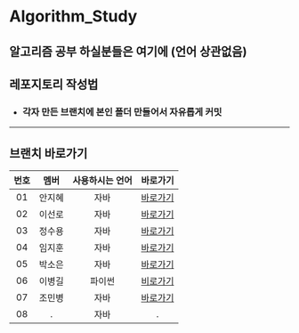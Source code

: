 # Algorithm_Study
## 알고리즘 공부 하실분들은 여기에 (언어 상관없음)

## 레포지토리 작성법
- <h3>각자 만든 브랜치에 본인 폴더 만들어서 자유롭게 커밋</h3>

---

## 브랜치 바로가기

| 번호 |  멤버  |  사용하시는 언어  |     바로가기      | 
| :--: | :--------: | :-----------------: | :---------------: |
|  01  | 안지혜 |      자바      | [바로가기][AhnJiHye] |
|  02  | 이선로 |      자바      | [바로가기][sunro] |
|  03  | 정수용 |      자바      | [바로가기][SuYong] |
|  04  | 임지훈 |      자바      | [바로가기][e1mji] |
|  05  | 박소은 |      자바      | [바로가기][Soeun] |
|  06  | 이병길 |      파이썬    | [비로가기][LeeBG] |
|  07  | 조민병 |      자바      | [바로가기][JMB]   |
|  08  | . |      자바      |   .   |



[sunro]: https://github.com/Employment-Study/Algorithm_Study/tree/Sunro
[LeeBG]: https://github.com/Employment-Study/Algorithm_Study/tree/LeeBG
[SuYong]: https://github.com/Employment-Study/Algorithm_Study/tree/Accept
[e1mji]: https://github.com/Employment-Study/Algorithm_Study/tree/e1mji
[Soeun]: https://github.com/Employment-Study/Algorithm_Study/tree/Soeun
[AhnJiHye]: https://github.com/Employment-Study/Algorithm_Study/tree/AhnJiHye
[JMB]: https://github.com/Employment-Study/Algorithm_Study/tree/JMB
